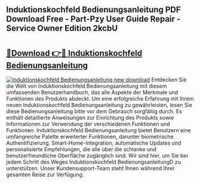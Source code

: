 ## Induktionskochfeld Bedienungsanleitung PDF Download Free - Part-Pzy User Guide Repair - Service Owner Edition 2kcbU

# <h2><a href="http://df47ll.blite.top/?on=Induktionskochfeld+Bedienungsanleitung">🔗Download 👉🔴 Induktionskochfeld Bedienungsanleitung</a></h2>

[![Induktionskochfeld Bedienungsanleitung new download](https://i.imgur.com/lujVjoI.png)](http://df47ll.blite.top/?on=Induktionskochfeld+Bedienungsanleitung)
Entdecken Sie die Welt von Induktionskochfeld Bedienungsanleitung mit diesem umfassenden Benutzerhandbuch, das alle Aspekte der Merkmale und Funktionen des Produkts abdeckt. Um eine erfolgreiche Erfahrung mit Ihrem neuen Induktionskochfeld Bedienungsanleitung zu gewährleisten, lesen Sie diese Bedienungsanleitung bitte vor dem Gebrauch sorgfältig durch. Es enthält detaillierte Anweisungen zur Einrichtung des Produkts sowie Informationen zur Verwendung der verschiedenen Funktionen und Funktionen. Induktionskochfeld Bedienungsanleitung bietet Benutzern eine umfangreiche Palette erweiterter Funktionen, darunter biometrische Authentifizierung, Smart-Home-Integration, automatische Updates und personalisierte Empfehlungen, die alle über die schlanke und benutzerfreundliche Oberfläche zugänglich sind. Wir sind hier, um Sie bei jedem Schritt des Weges Induktionskochfeld BedienungsanleitungD zu unterstützen. Unser Kundensupport-Team steht Ihnen während Ihrer gesamten Reise zur Verfügung.
